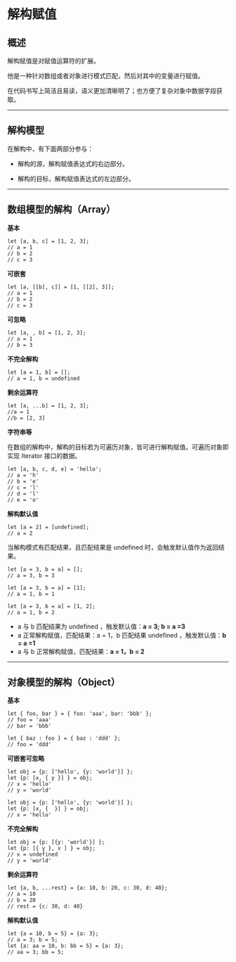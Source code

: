# 解构赋值

## 概述

解构赋值是对赋值运算符的扩展。

他是一种针对数组或者对象进行模式匹配，然后对其中的变量进行赋值。

在代码书写上简洁且易读，语义更加清晰明了；也方便了复杂对象中数据字段获取。

------

## 解构模型

在解构中，有下面两部分参与：

- 解构的源，解构赋值表达式的右边部分。

- 解构的目标，解构赋值表达式的左边部分。

------

## 数组模型的解构（Array）

**基本**
```
let [a, b, c] = [1, 2, 3];
// a = 1 
// b = 2
// c = 3
```
**可嵌套**
```
let [a, [[b], c]] = [1, [[2], 3]]; 
// a = 1 
// b = 2 
// c = 3
```
**可忽略**
```
let [a, , b] = [1, 2, 3];
// a = 1
// b = 3
```
**不完全解构**
```
let [a = 1, b] = [];
// a = 1, b = undefined
```
**剩余运算符**
```
let [a, ...b] = [1, 2, 3];
//a = 1
//b = [2, 3]
```
**字符串等**

在数组的解构中，解构的目标若为可遍历对象，皆可进行解构赋值。可遍历对象即实现 Iterator 接口的数据。
```
let [a, b, c, d, e] = 'hello'; 
// a = 'h' 
// b = 'e' 
// c = 'l' 
// d = 'l' 
// e = 'o'
```
**解构默认值**
```
let [a = 2] = [undefined];
// a = 2
```
当解构模式有匹配结果，且匹配结果是 undefined 时，会触发默认值作为返回结果。
```
let [a = 3, b = a] = []; 
// a = 3, b = 3 

let [a = 3, b = a] = [1]; 
// a = 1, b = 1 

let [a = 3, b = a] = [1, 2];
// a = 1, b = 2
```
- a 与 b 匹配结果为 undefined ，触发默认值：**a = 3; b = a =3**
- a 正常解构赋值，匹配结果：a = 1，b 匹配结果 undefined ，触发默认值：**b = a =1**
- a 与 b 正常解构赋值，匹配结果：**a = 1，b = 2**

------

## 对象模型的解构（Object）

**基本**
```
let { foo, bar } = { foo: 'aaa', bar: 'bbb' }; 
// foo = 'aaa' 
// bar = 'bbb'

let { baz : foo } = { baz : 'ddd' };
// foo = 'ddd'
```
**可嵌套可忽略**
```
let obj = {p: ['hello', {y: 'world'}] };
let {p: [x, { y }] } = obj; 
// x = 'hello' 
// y = 'world'

let obj = {p: ['hello', {y: 'world'}] }; 
let {p: [x, {  }] } = obj; 
// x = 'hello'
```
**不完全解构**
```
let obj = {p: [{y: 'world'}] };
let {p: [{ y }, x ] } = obj; 
// x = undefined 
// y = 'world'
```
**剩余运算符**
```
let {a, b, ...rest} = {a: 10, b: 20, c: 30, d: 40}; 
// a = 10 
// b = 20 
// rest = {c: 30, d: 40}
```
**解构默认值**
```
let {a = 10, b = 5} = {a: 3}; 
// a = 3; b = 5; 
let {a: aa = 10, b: bb = 5} = {a: 3}; 
// aa = 3; bb = 5;
```